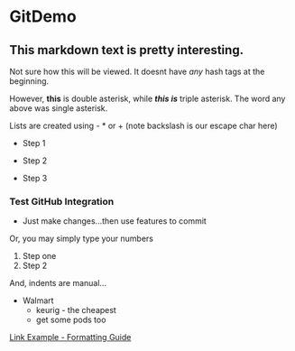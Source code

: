 # GitDemo

## This markdown text is pretty interesting.

Not sure how this will be viewed.  It doesnt have *any* hash tags at the beginning.

However, **this** is double asterisk, while ***this is*** triple asterisk.  The word any 
above was single asterisk.

Lists are created using \- \* or \+ (note backslash is our escape char here)
- Step 1
* Step 2 
+ Step 3

### Test GitHub Integration
- Just make changes...then use features to commit



Or, you may simply type your numbers
1. Step one
2. Step 2

And, indents are manual...
- Walmart
  - keurig \- the cheapest
  - get some pods too


[Link Example - Formatting Guide](https://docs.github.com/en/get-started/writing-on-github/getting-started-with-writing-and-formatting-on-github/basic-writing-and-formatting-syntax#ignoring-markdown-formatting)

